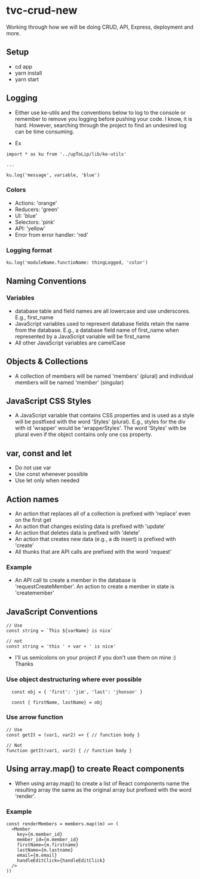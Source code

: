 # tvc-crud-new

Working through how we will be doing CRUD, API, Express, deployment and more.

## Setup
- cd app
- yarn install
- yarn start


## Logging
- Either use ke-utils and the conventions below to log to the console or remember to remove you logging before pushing your code. I know, it is hard. However, searching through the project to find an undesired log can be time consuming.

- Ex
````
import * as ku from '../upToLip/lib/ke-utils'

...

ku.log('message', variable, 'blue')
````

### Colors
- Actions: 'orange'
- Reducers: 'green'
- UI: 'blue'
- Selectors: 'pink'
- API: 'yellow'
- Error from error handler: 'red'

### Logging format
````
ku.log('moduleName.functioName: thingLogged, 'color')

````

## Naming Conventions

### Variables
- database table and field names are all lowercase and use underscores. E.g., first_name
- JavaScript variables used to represent database fields retain the name from the database. E.g., a database field name of first_name when represented by a JavaScript variable will be first_name
- All other JavaScript variables are camelCase

## Objects & Collections
- A collection of members will be named 'members' (plural) and individual members will be named 'member' (singular)

## JavaScript CSS Styles
- A JavaScript variable that contains CSS properties and is used as a style will be postfixed with the word 'Styles' (plural). E.g., styles for the div with id 'wrapper' would be 'wrapperStyles'. The word 'Styles' with be plural even if the object contains only one css property.


## var, const and let
- Do not use var
- Use const whenever possible
- Use let only when needed


## Action names
- An action that replaces all of a collection is prefixed with 'replace' even on the first get
- An action that changes existing data is prefixed with 'update'
- An action that deletes data is prefixed with 'delete'
- An action that creates new data (e.g., a db insert) is prefixed with 'create'
- All thunks that are API calls are prefixed with the word 'request'
### Example
- An API call to create a member in the database is 'requestCreateMember'. An action to create a member in state is 'createmember'


## JavaScript Conventions
````
// Use
const string = `This ${varName} is nice`

// not
const string = 'this ' + var + ' is nice'
````
- I'll us semicolons on your project if you don't use them on mine :) Thanks
### Use object destructuring where ever possible
````
  const obj = { 'first': 'jim', 'last': 'jhonson' }

  const { firstName, lastName} = obj
````
### Use arrow function
````
// Use
const getIt = (var1, var2) => { // function body }

// Not
function getIt(var1, var2) { // function body }
````

## Using array.map() to create React components
- When using array.map() to create a list of React components name the resulting array the same as the original array but prefixed with the word 'render'.
### Example
````
const renderMembers = members.map((m) => (
  <Member
    key={m.member_id}
    member_id={m.member_id}
    firstName={m.firstname}
    lastName={m.lastname}
    email={m.email}
    handleEditClick={handleEditClick}
  />
))
````
